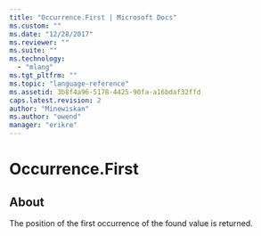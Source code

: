 ```yaml
---
title: "Occurrence.First | Microsoft Docs"
ms.custom: ""
ms.date: "12/28/2017"
ms.reviewer: ""
ms.suite: ""
ms.technology: 
  - "mlang"
ms.tgt_pltfrm: ""
ms.topic: "language-reference"
ms.assetid: 3b8f4a96-5178-4425-90fa-a16bdaf32ffd
caps.latest.revision: 2
author: "Minewiskan"
ms.author: "owend"
manager: "erikre"
---
```

# Occurrence.First
## About
The position of the first occurrence of the found value is returned.

